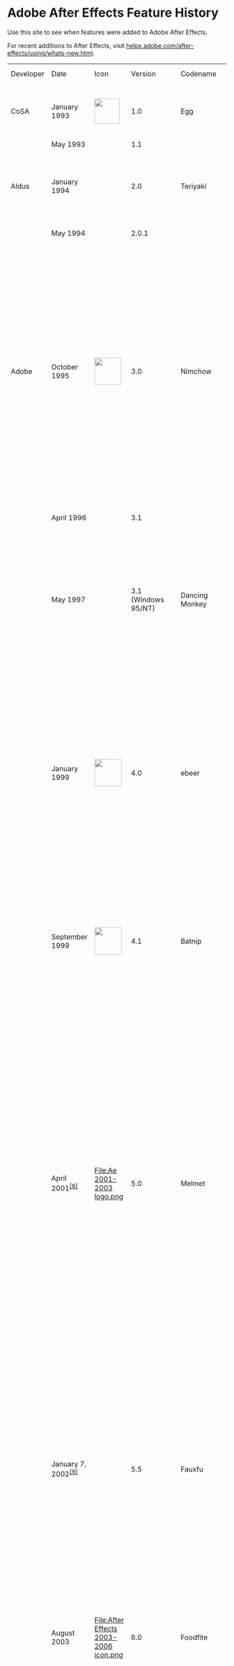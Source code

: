 # Adobe After Effects Feature History

Use this site to see when features were added to Adobe After Effects.

For recent additions to After Effects, visit [helpx.adobe.com/after-effects/using/whats-new.html](https://helpx.adobe.com/after-effects/using/whats-new.html).

|           |                                                                           |                                                                                                                                                                                                                                                                                                                                                                                                                                                                                                                                                                                                                                                         |                        |                                                  |                                                                                                                                                                                                                                                                                                                                                                                                                                                                                                                                                                                                  |
|-----------|---------------------------------------------------------------------------|---------------------------------------------------------------------------------------------------------------------------------------------------------------------------------------------------------------------------------------------------------------------------------------------------------------------------------------------------------------------------------------------------------------------------------------------------------------------------------------------------------------------------------------------------------------------------------------------------------------------------------------------------------|------------------------|--------------------------------------------------|--------------------------------------------------------------------------------------------------------------------------------------------------------------------------------------------------------------------------------------------------------------------------------------------------------------------------------------------------------------------------------------------------------------------------------------------------------------------------------------------------------------------------------------------------------------------------------------------------|
| Developer | Date                                                                      | Icon                                                                                                                                                                                                                                                                                                                                                                                                                                                                                                                                                                                                                                                    | Version                | Codename                                         | Major features added                                                                                                                                                                                                                                                                                                                                                                                                                                                                                                                                                                             |
| CoSA      | January 1993                                                              | <span typeof="mw:File"><a href="/wiki/File:Ae1993-1995.webp" class="mw-file-description"><img src="//upload.wikimedia.org/wikipedia/commons/thumb/6/62/Ae1993-1995.webp/58px-Ae1993-1995.webp.png" class="mw-file-element" decoding="async" srcset="//upload.wikimedia.org/wikipedia/commons/thumb/6/62/Ae1993-1995.webp/87px-Ae1993-1995.webp.png 1.5x, //upload.wikimedia.org/wikipedia/commons/thumb/6/62/Ae1993-1995.webp/100px-Ae1993-1995.webp.png 2x" data-file-width="100" data-file-height="100" width="58" height="58" /></a></span>                                                                                                          | 1.0                    | Egg                                              | Layered compositing with mask, effect, transforms, keyframes; Mac only                                                                                                                                                                                                                                                                                                                                                                                                                                                                                                                           |
|           | May 1993                                                                  |                                                                                                                                                                                                                                                                                                                                                                                                                                                                                                                                                                                                                                                         | 1.1                    |                                                  | More effects                                                                                                                                                                                                                                                                                                                                                                                                                                                                                                                                                                                     |
| Aldus     | January 1994                                                              |                                                                                                                                                                                                                                                                                                                                                                                                                                                                                                                                                                                                                                                         | 2.0                    | Teriyaki                                         | Time Layout window, image sequence support, motion blur, multi-machine rendering, frame blending, proxies                                                                                                                                                                                                                                                                                                                                                                                                                                                                                        |
|           | May 1994                                                                  |                                                                                                                                                                                                                                                                                                                                                                                                                                                                                                                                                                                                                                                         | 2.0.1                  |                                                  | Power Macintosh version (PPC)<sup>[\[6\]](#cite_note-6)</sup>                                                                                                                                                                                                                                                                                                                                                                                                                                                                                                                                    |
| Adobe     | October 1995                                                              | <span typeof="mw:File"><a href="/wiki/File:Ae_1995-1999.webp" class="mw-file-description"><img src="//upload.wikimedia.org/wikipedia/commons/thumb/b/b7/Ae_1995-1999.webp/62px-Ae_1995-1999.webp.png" class="mw-file-element" decoding="async" srcset="//upload.wikimedia.org/wikipedia/commons/thumb/b/b7/Ae_1995-1999.webp/93px-Ae_1995-1999.webp.png 1.5x, //upload.wikimedia.org/wikipedia/commons/thumb/b/b7/Ae_1995-1999.webp/100px-Ae_1995-1999.webp.png 2x" data-file-width="100" data-file-height="100" width="62" height="62" /></a></span>                                                                                                   | 3.0                    | Nimchow                                          | Render queue, bezier masking, time remapping, keyframe assistants (wiggler, motion sketch, smoother), multiple effects per layer, advanced keying, velocity graph, 1/2/4 point motion tracking, motion math, first Japanese version, layer transfer modes, continuously rasterize Illustrator files, Photoshop as comp import with layer/transfer mode/alpha channel support, 3:2 pulldown, non-square pixel support                                                                                                                                                                             |
|           | April 1996                                                                |                                                                                                                                                                                                                                                                                                                                                                                                                                                                                                                                                                                                                                                         | 3.1                    |                                                  | File formats, multiprocessing; last Mac <a href="/wiki/680x0" class="mw-redirect" title="680x0">680x0</a> version                                                                                                                                                                                                                                                                                                                                                                                                                                                                                |
|           | May 1997                                                                  |                                                                                                                                                                                                                                                                                                                                                                                                                                                                                                                                                                                                                                                         | 3.1 (Windows 95/NT)    | Dancing Monkey                                   | First Windows version, contextual menus, first French and German versions; in November 1997, Path Text effect and Animated GIF output were released for free to registered users of 3.1<sup>[\[7\]](#cite_note-7)</sup>                                                                                                                                                                                                                                                                                                                                                                          |
|           | January 1999                                                              | <span typeof="mw:File"><a href="/wiki/File:Ae_1999.webp" class="mw-file-description"><img src="//upload.wikimedia.org/wikipedia/commons/thumb/3/33/Ae_1999.webp/63px-Ae_1999.webp.png" class="mw-file-element" decoding="async" srcset="//upload.wikimedia.org/wikipedia/commons/thumb/3/33/Ae_1999.webp/95px-Ae_1999.webp.png 1.5x, //upload.wikimedia.org/wikipedia/commons/thumb/3/33/Ae_1999.webp/100px-Ae_1999.webp.png 2x" data-file-width="100" data-file-height="100" width="63" height="63" /></a></span>                                                                                                                                      | 4.0                    | ebeer                                            | Tabbed windows, movable time layout columns, multiple masks per layer, warping effects, particle playground, audio effects, transform effect, adjustment layers, align palette, rulers and guides, RAM preview, glows/blurs no longer clip at layer edge, Premiere import, Illustrator layers support, label colors in timeline; first simultaneous Mac and Windows release                                                                                                                                                                                                                      |
|           | September 1999                                                            | <span typeof="mw:File"><a href="/wiki/File:Ae_1999-2001.webp" class="mw-file-description"><img src="//upload.wikimedia.org/wikipedia/commons/thumb/5/52/Ae_1999-2001.webp/63px-Ae_1999-2001.webp.png" class="mw-file-element" decoding="async" srcset="//upload.wikimedia.org/wikipedia/commons/thumb/5/52/Ae_1999-2001.webp/95px-Ae_1999-2001.webp.png 1.5x, //upload.wikimedia.org/wikipedia/commons/thumb/5/52/Ae_1999-2001.webp/100px-Ae_1999-2001.webp.png 2x" data-file-width="100" data-file-height="100" width="63" height="63" /></a></span>                                                                                                   | 4.1                    | Batnip                                           | Flowchart view, watch folder, 3D channel effects, collect files command, auto deinterlacing, sequence layers, save favorite effects (.ffx), separate text fill/stroke, 30,000×30,000 image support                                                                                                                                                                                                                                                                                                                                                                                               |
|           | April 2001<sup>[\[8\]](#cite_note-8)</sup>                                | <span typeof="mw:Error mw:File"><a href="//en.wikipedia.org/wiki/Special:Upload?wpDestFile=Ae_2001-2003_logo.png" class="new" title="File:Ae 2001-2003 logo.png"><span class="mw-file-element mw-broken-media" data-width="68" data-height="68">File:Ae 2001-2003 logo.png</span></a></span>                                                                                                                                                                                                                                                                                                                                                            | 5.0                    | Melmet                                           | 3D layers, 3D lights, dynamic previews, parenting, vector paint, expressions, pick whip, draw/edit masks in comp window, integration of Atomic Power plug-ins (foam, wave world, card dance, shatter, vegas), 16 bits per channel color, Illustrator transparency support, SWF export, mask colors, mask motion blur, mask expansion, RAM Preview region of interest, Photoshop 6 vector mask import, PDF import, solo switch, scrubbable property values, custom workspaces, effect reordering, PAR correction, reveal file on disk, reduce project, trim comp to work area, \>2GB movie output |
|           | January 7, 2002<sup>[\[9\]](#cite_note-9)</sup>                           |                                                                                                                                                                                                                                                                                                                                                                                                                                                                                                                                                                                                                                                         | 5.5                    | Fauxfu                                           | Advanced 3D renderer, multiple 3D views, import camera data, colored shadows, projection layers, effects palette, post render actions, advanced lightning, adjustment layer lights, smart mask, looping via expressions, RealMedia output, expression controllers, Zaxwerks 3D Invigorator Classic bundled; first OS X version                                                                                                                                                                                                                                                                   |
|           | August 2003                                                               | <span typeof="mw:Error mw:File"><a href="//en.wikipedia.org/wiki/Special:Upload?wpDestFile=After_Effects_2003-2006_icon.png" class="new" title="File:After Effects 2003-2006 icon.png"><span class="mw-file-element mw-broken-media" data-width="67" data-height="67">File:After Effects 2003-2006 icon.png</span></a></span>                                                                                                                                                                                                                                                                                                                           | 6.0                    | Foodfite                                         | Paint, scripting, text layers and animators, editable Photoshop text layers, [OpenGL](/wiki/OpenGL "OpenGL") support, new motion tracker, Rotobezier, Keylight, Liquify, Scribble, Dust & Scratches, background rendering of RAM Previews                                                                                                                                                                                                                                                                                                                                                        |
|           | June 16, 2004                                                             |                                                                                                                                                                                                                                                                                                                                                                                                                                                                                                                                                                                                                                                         | 6.5                    | Chambant                                         | Advanced clone tool, presets gallery, grain management, integration of Cycore Effects plug-ins, Color Finesse bundling, disk caching, Firewire video output, interface light/dark controls, motion track with scale, Grain Surgery bundling, AAF and OMF support<sup>[\[10\]](#cite_note-10)</sup>                                                                                                                                                                                                                                                                                               |
|           | January 2006                                                              | <span typeof="mw:File"><a href="/wiki/File:Ae_2006-2007.webp" class="mw-file-description"><img src="//upload.wikimedia.org/wikipedia/commons/thumb/d/db/Ae_2006-2007.webp/68px-Ae_2006-2007.webp.png" class="mw-file-element" decoding="async" srcset="//upload.wikimedia.org/wikipedia/commons/thumb/d/db/Ae_2006-2007.webp/102px-Ae_2006-2007.webp.png 1.5x, //upload.wikimedia.org/wikipedia/commons/thumb/d/db/Ae_2006-2007.webp/128px-Ae_2006-2007.webp.png 2x" data-file-width="128" data-file-height="128" width="68" height="68" /></a></span>                                                                                                  | 7.0                    | Clamchop                                         | New unified window UI, timewarp, graph editor, OpenGL 2.0 support, 32 bpc HDR color, 32-bit audio, Adobe Bridge support, display color management, dynamic link with Premiere Pro, script editor, auto save, Photoshop file creation, smart blur, lens blur, per-character text blurring, first Spanish and Italian versions                                                                                                                                                                                                                                                                     |
|           | July 2, 2007                                                              | <span typeof="mw:File"><a href="/wiki/File:Adobe_After_Effects_CS3_icon.png" class="mw-file-description"><img src="//upload.wikimedia.org/wikipedia/commons/thumb/3/34/Adobe_After_Effects_CS3_icon.png/64px-Adobe_After_Effects_CS3_icon.png" class="mw-file-element" decoding="async" srcset="//upload.wikimedia.org/wikipedia/commons/thumb/3/34/Adobe_After_Effects_CS3_icon.png/96px-Adobe_After_Effects_CS3_icon.png 1.5x, //upload.wikimedia.org/wikipedia/commons/thumb/3/34/Adobe_After_Effects_CS3_icon.png/128px-Adobe_After_Effects_CS3_icon.png 2x" data-file-width="256" data-file-height="256" width="64" height="64" /></a></span>      | CS3 (8.0)              | Metaloaf                                         | Shape layers, puppet tool, brainstorm, clip notes, Photoshop vanishing point import, adaptive motion blur, per character 3D text animation, real-time audio playback, simultaneous multi-frame rendering, SWF vector import, 32-bit linear blending, full color management; first Universal Binary Intel Mac version                                                                                                                                                                                                                                                                             |
|           | February 22, 2008                                                         |                                                                                                                                                                                                                                                                                                                                                                                                                                                                                                                                                                                                                                                         | CS3 (8.0.2)            | Loafdot                                          | Panasonic P2 support; last Mac PowerPC version                                                                                                                                                                                                                                                                                                                                                                                                                                                                                                                                                   |
|           | September 23, 2008                                                        | <span typeof="mw:File"><a href="/wiki/File:Adobe_After_Effects_CS4_icon.png" class="mw-file-description"><img src="//upload.wikimedia.org/wikipedia/commons/thumb/4/43/Adobe_After_Effects_CS4_icon.png/64px-Adobe_After_Effects_CS4_icon.png" class="mw-file-element" decoding="async" srcset="//upload.wikimedia.org/wikipedia/commons/thumb/4/43/Adobe_After_Effects_CS4_icon.png/96px-Adobe_After_Effects_CS4_icon.png 1.5x, //upload.wikimedia.org/wikipedia/commons/thumb/4/43/Adobe_After_Effects_CS4_icon.png/128px-Adobe_After_Effects_CS4_icon.png 2x" data-file-width="256" data-file-height="256" width="64" height="64" /></a></span>      | CS4 (9.0)              | Chinchillada                                     | QuickSearch in the project and timeline, mini-flowchart, breadcrumbs, live PSD 3D layer import, separate XYZ, [Imagineer Mocha](/wiki/Imagineer_Systems "Imagineer Systems") bundled, cartoon effect, XFL export, XML export, XMP metadata,                                                                                                                                                                                                                                                                                                                                                      |
|           | December 10, 2008                                                         |                                                                                                                                                                                                                                                                                                                                                                                                                                                                                                                                                                                                                                                         | CS4 (9.0.1)            | Chinchidotta                                     | RED R3D file support (via REDCODE v1.3 plugin)                                                                                                                                                                                                                                                                                                                                                                                                                                                                                                                                                   |
|           | May 29, 2009                                                              |                                                                                                                                                                                                                                                                                                                                                                                                                                                                                                                                                                                                                                                         | CS4 (9.0.2)            | Lottadotta                                       | Clip-level RED R3D support (via REDCODE v1.7 plugin), XDCAM HD (Avid-style MXF) support                                                                                                                                                                                                                                                                                                                                                                                                                                                                                                          |
|           | October 6, 2010<sup>[\[11\]](#cite_note-11)</sup>                         |                                                                                                                                                                                                                                                                                                                                                                                                                                                                                                                                                                                                                                                         | CS4 (9.0.3)            | Yaddadotta                                       | Fixes "locking existing frames" message delay at start of RAM preview, decreased performance due to Wacom driver conflict, aerender not shutting down background processes, and miscellaneous crashes especially on Mac OS X 10.5 during drag-and-drop operations                                                                                                                                                                                                                                                                                                                                |
|           | April 30, 2010<sup>[\[12\]](#cite_note-12)</sup>                          | <span typeof="mw:File"><a href="/wiki/File:Adobe_After_Effects_CS5_icon.png" class="mw-file-description"><img src="//upload.wikimedia.org/wikipedia/commons/thumb/c/c4/Adobe_After_Effects_CS5_icon.png/64px-Adobe_After_Effects_CS5_icon.png" class="mw-file-element" decoding="async" srcset="//upload.wikimedia.org/wikipedia/commons/thumb/c/c4/Adobe_After_Effects_CS5_icon.png/96px-Adobe_After_Effects_CS5_icon.png 1.5x, //upload.wikimedia.org/wikipedia/commons/thumb/c/c4/Adobe_After_Effects_CS5_icon.png/128px-Adobe_After_Effects_CS5_icon.png 2x" data-file-width="1063" data-file-height="1052" width="64" height="63" /></a></span>    | CS5 (10.0)             | Esgocart                                         | <a href="/wiki/64-bit" class="mw-redirect" title="64-bit">64-bit</a> native (mandatory) on OS X and Windows, Roto Brush tool, Refine Matte effect, [mocha](/wiki/Imagineer_Systems "Imagineer Systems") v2, LUT support, AVC-Intra import and improved RED (R3D) support, Align panel improvements, Synthetic Aperture Color Finesse 3, Digieffects FreeForm, auto-keyframe mode,<sup>[\[13\]](#cite_note-13)</sup> animated GIF export functionality removed.                                                                                                                                   |
|           | September 3, 2010<sup>[\[14\]](#cite_note-14)</sup>                       |                                                                                                                                                                                                                                                                                                                                                                                                                                                                                                                                                                                                                                                         | CS5 (10.0.1)           | Esgodot                                          | RED updates (color science v2, ROCKET, RMD metadata), improved LUT compatibility (.3dl with floating-point values or 3DMESH/Mesh keywords, or saved from ASSIMILATE SCRATCH systems), updates to bundled third-party plug-ins                                                                                                                                                                                                                                                                                                                                                                    |
|           | April 8, 2011<sup>[\[15\]](#cite_note-15)</sup>                           |                                                                                                                                                                                                                                                                                                                                                                                                                                                                                                                                                                                                                                                         | CS5 (10.0.2)           | Esgodoh                                          | Fixes an "Unexpected data type" error opening project with missing effects, a crash with Directional Blur and other effects on computers with 16 or more logical processors, and a crash opening a composition created by Automatic Duck Pro Import AE.                                                                                                                                                                                                                                                                                                                                          |
|           | April 11, 2011<sup>[\[16\]](#cite_note-16)</sup>                          |                                                                                                                                                                                                                                                                                                                                                                                                                                                                                                                                                                                                                                                         | CS5.5 (10.5)           | Codname                                          | Warp Stabilizer effect, Camera Lens Blur and camera layer improvements for depth-of-field and bokeh, source timecode support and Timecode effect enhancements, stereoscopic 3D rig creation and improved 3D Glasses effect, light falloff, CinemaDNG import, expanded RED (R3D) features, XDCAM EX and XDCAM HD output, integration with Adobe Audition CS5.5, save project as CS5.                                                                                                                                                                                                              |
|           | June 30, 2011<sup>[\[17\]](#cite_note-17)</sup>                           |                                                                                                                                                                                                                                                                                                                                                                                                                                                                                                                                                                                                                                                         | CS5.5 (10.5.1)         | Codot                                            | Fixes for delay when typing in a text layer if mouse pointer was above the Composition panel, and inability to use an upgrade serial number.                                                                                                                                                                                                                                                                                                                                                                                                                                                     |
|           | April 23, 2012<sup>[\[18\]](#cite_note-18)</sup>                          | <span typeof="mw:File"><a href="/wiki/File:Adobe_After_Effects_CS6_Icon.png" class="mw-file-description"><img src="//upload.wikimedia.org/wikipedia/commons/thumb/d/d3/Adobe_After_Effects_CS6_Icon.png/64px-Adobe_After_Effects_CS6_Icon.png" class="mw-file-element" decoding="async" srcset="//upload.wikimedia.org/wikipedia/commons/thumb/d/d3/Adobe_After_Effects_CS6_Icon.png/96px-Adobe_After_Effects_CS6_Icon.png 1.5x, //upload.wikimedia.org/wikipedia/commons/thumb/d/d3/Adobe_After_Effects_CS6_Icon.png/128px-Adobe_After_Effects_CS6_Icon.png 2x" data-file-width="512" data-file-height="512" width="64" height="64" /></a></span>      | CS6 (11.0)             | SpinalTapas                                      | Global Performance Cache, 3D Camera Tracker, ray-traced and extruded text and shapes, variable-width mask feather, Automatic Duck Pro Import for importing projects from other applications, including Final Cut Pro and Avid software, new and improved GPU acceleration features, Rolling Shutter Repair effect, Mocha for After Effects CS6, new and updated effects. Live PSD 3D layer import was removed.                                                                                                                                                                                   |
|           | May 25, 2012<sup>[\[19\]](#cite_note-19)</sup>                            |                                                                                                                                                                                                                                                                                                                                                                                                                                                                                                                                                                                                                                                         | CS6 (11.0.1)           | BigDottom                                        | Support for Nvidia GeForce GTX 680, AtomKraft.                                                                                                                                                                                                                                                                                                                                                                                                                                                                                                                                                   |
|           | October 12, 2012<sup>[\[20\]](#cite_note-20)</sup>                        |                                                                                                                                                                                                                                                                                                                                                                                                                                                                                                                                                                                                                                                         | CS6 (11.0.2)           | NoneMoreDot                                      | Support for more Nvidia cards and Intel HD Graphics, new memory handling preference allowing reversion to CS5.5 behavior.                                                                                                                                                                                                                                                                                                                                                                                                                                                                        |
|           | June 17, 2013<sup>[\[21\]](#cite_note-21)</sup>                           | <span typeof="mw:File"><a href="/wiki/File:Adobe_After_Effects_CC_Icon.png" class="mw-file-description"><img src="//upload.wikimedia.org/wikipedia/commons/thumb/0/0b/Adobe_After_Effects_CC_Icon.png/64px-Adobe_After_Effects_CC_Icon.png" class="mw-file-element" decoding="async" srcset="//upload.wikimedia.org/wikipedia/commons/thumb/0/0b/Adobe_After_Effects_CC_Icon.png/96px-Adobe_After_Effects_CC_Icon.png 1.5x, //upload.wikimedia.org/wikipedia/commons/0/0b/Adobe_After_Effects_CC_Icon.png 2x" data-file-width="128" data-file-height="128" width="64" height="64" /></a></span>                                                         | CC (12.0)              | Sconehenge                                       | Maxon Cinema 4D Lite and Cineware integration, Refine Edge tool, Refine Soft Matte, layer snapping, Warp Stabilizer VFX                                                                                                                                                                                                                                                                                                                                                                                                                                                                          |
|           | October 31, 2013<sup>[\[22\]](#cite_note-22)</sup>                        |                                                                                                                                                                                                                                                                                                                                                                                                                                                                                                                                                                                                                                                         | CC (12.1)              | Plabt Blue Ribbon                                | OS 10.9 and Retina support, mask tracker, Detail-preserving Upscale effect, property linking, improved snapping                                                                                                                                                                                                                                                                                                                                                                                                                                                                                  |
|           | December 13, 2013<sup>[\[23\]](#cite_note-23)</sup>                       |                                                                                                                                                                                                                                                                                                                                                                                                                                                                                                                                                                                                                                                         | CC (12.2)              | Pinot Butter                                     | Automatic creation of folders for image sequences, command to convert parametric shape layer paths to Bézier paths, more snapping improvements, many small "polish" improvements                                                                                                                                                                                                                                                                                                                                                                                                                 |
|           | June 18, 2014<sup>[\[24\]](#cite_note-24)</sup>                           |                                                                                                                                                                                                                                                                                                                                                                                                                                                                                                                                                                                                                                                         | CC 2014 (13.0)         | Goatmeal Stout<sup>[\[25\]](#cite_note-25)</sup> | Key Cleaner effect and Advanced Spill Suppressor effect, <a href="https://www.freeadobetemplates.com" class="external text" rel="nofollow">After effect text templates</a> created in After Effects editable in Premiere Pro, compositing options for each effect including ability to confine the area affected by each effect with masks, import of Sony RAW footage (raw files from F5, F55, and F65 cameras), import of MPEG-4 SStP (Simple Studio Profile) Sony SR MXF files, video preview on external monitor using Mercury Transmit                                                      |
|           | September 7, 2014<sup>[\[26\]](#cite_note-26)</sup>                       |                                                                                                                                                                                                                                                                                                                                                                                                                                                                                                                                                                                                                                                         | CC 2014.1 (13.1)       | Hefe Marathon                                    | High-DPI content and UI (Mac OS, Windows), refreshed "blue" UI, Copy With Relative Property Links command, color management for Dynamic Link, Maxon CINEMA 4D Lite R16 and CINEWARE 2.0, Collect Files for CINEMA 4D assets, native GoPro CineForm codecs, scripting improvements for text layers                                                                                                                                                                                                                                                                                                |
|           | December 16, 2014<sup>[\[27\]](#cite_note-27)</sup>                       |                                                                                                                                                                                                                                                                                                                                                                                                                                                                                                                                                                                                                                                         | CC 2014.2 (13.2)       | Finish Lime                                      | More scripting improvements for text layers, expression access to dynamic layer bounds, new keyframe icons.                                                                                                                                                                                                                                                                                                                                                                                                                                                                                      |
|           | June 15, 2015<sup>[\[28\]](#cite_note-28)</sup>                           |                                                                                                                                                                                                                                                                                                                                                                                                                                                                                                                                                                                                                                                         | CC 2015.0 (13.5.0.347) | Mussel Car                                       | Uninterrupted playback, new [Adobe Character Animator](/wiki/Adobe_Character_Animator "Adobe Character Animator") (Preview 1), support for Creative Cloud libraries, face tracker, Maxon CINEWARE v2.0.16, smooth experience and interaction for the user even when rendering is in progress.                                                                                                                                                                                                                                                                                                    |
|           | November 30, 2015<sup>[\[29\]](#cite_note-29)</sup>                       | <span typeof="mw:File"><a href="/wiki/File:Adobe_After_Effects_CC_icon.png" class="mw-file-description"><img src="//upload.wikimedia.org/wikipedia/commons/thumb/2/29/Adobe_After_Effects_CC_icon.png/64px-Adobe_After_Effects_CC_icon.png" class="mw-file-element" decoding="async" srcset="//upload.wikimedia.org/wikipedia/commons/thumb/2/29/Adobe_After_Effects_CC_icon.png/96px-Adobe_After_Effects_CC_icon.png 1.5x, //upload.wikimedia.org/wikipedia/commons/thumb/2/29/Adobe_After_Effects_CC_icon.png/128px-Adobe_After_Effects_CC_icon.png 2x" data-file-width="1000" data-file-height="975" width="64" height="62" /></a></span>            | CC 2015.1 (13.6.0)     | Currant Time                                     | Character Animator (Preview 3), refinement of playback performance and interaction, multi-touch gestures, stacked panel groups, new Lumetri Color effect, additional ICC profiles, two new Cycore FX plugins.<sup>[\[30\]](#cite_note-30)</sup>                                                                                                                                                                                                                                                                                                                                                  |
|           | January 27, 2016<sup>[\[31\]](#cite_note-31)</sup>                        |                                                                                                                                                                                                                                                                                                                                                                                                                                                                                                                                                                                                                                                         | CC 2015.2 (13.7.0)     | Fibonachos                                       | Maxon CINEWARE v3.0 (R17) (including support for the Take system, OpenGL renderer, and syncing timelines between After Effects and Cinema 4D), option to auto-save when starting Render Queue, improvements to Cache Before Playback previews.                                                                                                                                                                                                                                                                                                                                                   |
|           | June 21, 2016<sup>[\[32\]](#cite_note-32)</sup>                           |                                                                                                                                                                                                                                                                                                                                                                                                                                                                                                                                                                                                                                                         | CC 2015.3 (13.8.0)     | Abbacore                                         | New playback architecture, Maxon Cineware 3.1, export 3D text and shape layers to Maxon CINEMA 4D, GPU accelerated effects (Lumetri Color, Gaussian Blur, and Sharpen), improved caching and playback of image sequences, send compositions from Render Queue to Media Encoder, Character Animator (Preview 4)                                                                                                                                                                                                                                                                                   |
|           | November 2, 2016<sup>[\[33\]](#cite_note-33)</sup>                        |                                                                                                                                                                                                                                                                                                                                                                                                                                                                                                                                                                                                                                                         | CC 2017 (14.0)         | Codfather                                        | CINEMA 4D rendering engine for 3D compositions, Creative Cloud Team Projects (Beta), Real-time playback of unaltered source media, more GPU accelerated effects, Live Text Template improvements, Date & Time Tokens, Also includes: Better UI retina support, improved markers, scripting enhancements, Adobe Media Encoder export improvements.                                                                                                                                                                                                                                                |
|           | January 18, 2017<sup>[\[34\]](#cite_note-34)</sup>                        |                                                                                                                                                                                                                                                                                                                                                                                                                                                                                                                                                                                                                                                         | CC 2017.1 (14.1)       | The Codfather Part Tuna                          | Ability to save Team Projects as local projects.                                                                                                                                                                                                                                                                                                                                                                                                                                                                                                                                                 |
|           | April 19, 2017<sup>[\[35\]](#cite_note-35)</sup>                          |                                                                                                                                                                                                                                                                                                                                                                                                                                                                                                                                                                                                                                                         | CC 2017.2 (14.2)       | Plabtjacks                                       | Essential Graphics panel and Motion Graphics Templates feature introduced, Lumetri Scopes, Effect Input Layer Options, Camera-shake deblur, multiple GPU optimizations.<sup>[\[36\]](#cite_note-36)</sup>                                                                                                                                                                                                                                                                                                                                                                                        |
|           | June 13, 2017<sup>[\[37\]](#cite_note-37)</sup>                           |                                                                                                                                                                                                                                                                                                                                                                                                                                                                                                                                                                                                                                                         | CC 2017.2 (14.2.1)     | Blueberry Plabtjacks                             | Performance improvements and bug fixes.                                                                                                                                                                                                                                                                                                                                                                                                                                                                                                                                                          |
|           | October 18, 2017<sup>[\[38\]](#cite_note-38)</sup>                        |                                                                                                                                                                                                                                                                                                                                                                                                                                                                                                                                                                                                                                                         | CC (15.0)              | Darth Tater                                      | Data-driven animation and JSON import, expression access to path points, immersive/360 VR tools (formerly Mettle Skybox), GPU accelerated motion blur, new font menu, font ligature support, keyboard shortcut editor, Maxon CINEMA 4D Lite R19.                                                                                                                                                                                                                                                                                                                                                 |
|           | January 22, 2018<sup>[\[39\]](#cite_note-39)</sup>                        |                                                                                                                                                                                                                                                                                                                                                                                                                                                                                                                                                                                                                                                         | CC (15.0.1)            | Tater Dots                                       | ARRI ALEXA Mini MXF/ARRIRAW format support, HEVC (H.265) QuickTime support, variable frame rate footage audio sync improvements, GPU memory optimization for VR, and bug fixes.                                                                                                                                                                                                                                                                                                                                                                                                                  |
|           | April 3, 2018<sup>[\[40\]](#cite_note-40)</sup>                           |                                                                                                                                                                                                                                                                                                                                                                                                                                                                                                                                                                                                                                                         | CC (15.1)              | Annivercelery                                    | Master Properties for nested compositions, Advanced Puppet Engine, Data-driven animation .CSV and .TSV support, Property Link pick whip, Adobe Immersive Environment (VR head-mount display support), new Video Limiter effect, improved video camera raw format support (RED IPP2, Canon Cinema RAW Light, Sony Venice X-OCN).                                                                                                                                                                                                                                                                  |
|           | April 24, 2018<sup>[\[41\]](#cite_note-41)</sup>                          |                                                                                                                                                                                                                                                                                                                                                                                                                                                                                                                                                                                                                                                         | CC (15.1.1)            | Marching Ants on a Log                           | Bug fixes.                                                                                                                                                                                                                                                                                                                                                                                                                                                                                                                                                                                       |
|           | July 16, 2018<sup>[\[42\]](#cite_note-42)</sup>                           |                                                                                                                                                                                                                                                                                                                                                                                                                                                                                                                                                                                                                                                         | CC (15.1.2)            | Peanut Dotter                                    | Improved raw video format support and bug fixes.                                                                                                                                                                                                                                                                                                                                                                                                                                                                                                                                                 |
|           | October 15, 2018<sup>[\[43\]](#cite_note-43)</sup>                        |                                                                                                                                                                                                                                                                                                                                                                                                                                                                                                                                                                                                                                                         | CC (16.0)              | Double Expresso                                  | Puppet Tool Advanced Pins and Bend Pins; depth passes for 3D compositions; Adobe Animate CC project (.FLA) import; new JavaScript expressions engine; Responsive Design – Time; CSV and TSV spreadsheet controls, font controls, and groups in Motion Graphics templates; Lumetri Color selective color grading curves; new Mocha AE CC plug-in; hardware-accelerated decoding of H.264 and HEVC on macOS; additional GPU-accelerated effects.                                                                                                                                                   |
|           | December 10, 2018<sup>[\[44\]](#cite_note-44)</sup>                       |                                                                                                                                                                                                                                                                                                                                                                                                                                                                                                                                                                                                                                                         | CC (16.0.1)            | Macchidotto                                      | Export Apple ProRes on Windows, import HEIF files, import ProRes HDR footage, and bug fixes.                                                                                                                                                                                                                                                                                                                                                                                                                                                                                                     |
|           | April 2, 2019<sup>[\[45\]](#cite_note-45)</sup>                           |                                                                                                                                                                                                                                                                                                                                                                                                                                                                                                                                                                                                                                                         | 16.1                   | Cloak-o-nut                                      | Content-Aware Fill for video, customizable Expressions Editor, import/export guide lines, automatic Adobe Font sync, and bug fixes.                                                                                                                                                                                                                                                                                                                                                                                                                                                              |
|           | January 24, 2020<sup>[\[46\]](#cite_note-46)[\[47\]](#cite_note-47)</sup> |                                                                                                                                                                                                                                                                                                                                                                                                                                                                                                                                                                                                                                                         | 17.0                   | KoalaTea                                         | Preview and playback performance improvements, enhanced EXR Workflows, faster shapes, graphics and text enhancements, expression improvements, expanded format and better playback support, new Cineware renderer and Cinema 4D Lite R21, content-Aware Fill for video improvements.                                                                                                                                                                                                                                                                                                             |
|           | May 19, 2020<sup>[\[48\]](#cite_note-48)[\[49\]](#cite_note-49)</sup>     | <span typeof="mw:File"><a href="/wiki/File:Adobe_After_Effects_CC_icon.svg" class="mw-file-description"><img src="//upload.wikimedia.org/wikipedia/commons/thumb/c/cb/Adobe_After_Effects_CC_icon.svg/64px-Adobe_After_Effects_CC_icon.svg.png" class="mw-file-element" decoding="async" srcset="//upload.wikimedia.org/wikipedia/commons/thumb/c/cb/Adobe_After_Effects_CC_icon.svg/96px-Adobe_After_Effects_CC_icon.svg.png 1.5x, //upload.wikimedia.org/wikipedia/commons/thumb/c/cb/Adobe_After_Effects_CC_icon.svg/128px-Adobe_After_Effects_CC_icon.svg.png 2x" data-file-width="512" data-file-height="499" width="64" height="62" /></a></span> | 17.1                   | Hummingbread                                     | Tapered shape strokes, Concentric shape repeater, ProRes RAW import support, Minimax effect GPU acceleration, Set Channels effect 32-bpc color support, Team Projects copy media to shared location, Automatically update audio devices (macOS only).                                                                                                                                                                                                                                                                                                                                            |
|           | October 20, 2020<sup>[\[50\]](#cite_note-50)[\[51\]](#cite_note-51)</sup> |                                                                                                                                                                                                                                                                                                                                                                                                                                                                                                                                                                                                                                                         | 17.5                   | Quarantuna                                       | Roto Brush 2, 3D design space with improved cameras and 3D transform gizmos.                                                                                                                                                                                                                                                                                                                                                                                                                                                                                                                     |
|           | January 11, 2021<sup>[\[52\]](#cite_note-52)</sup>                        |                                                                                                                                                                                                                                                                                                                                                                                                                                                                                                                                                                                                                                                         | 17.6                   |                                                  | More accurate Content-aware fill, color space and gamma changes for RED footage.                                                                                                                                                                                                                                                                                                                                                                                                                                                                                                                 |
|           | February 8, 2021                                                          |                                                                                                                                                                                                                                                                                                                                                                                                                                                                                                                                                                                                                                                         | 17.7                   |                                                  | Bug fixes.                                                                                                                                                                                                                                                                                                                                                                                                                                                                                                                                                                                       |
|           | March 10, 2021<sup>[\[53\]](#cite_note-53)</sup>                          |                                                                                                                                                                                                                                                                                                                                                                                                                                                                                                                                                                                                                                                         | 18.0                   |                                                  | Media Replacement in Motion Graphics templates and Essential Properties, Real-Time 3D Draft Preview, 3D Ground Plane, Improved Composition Toolbar, Team Projects performance improvements<sup>[\[54\]](#cite_note-54)</sup>                                                                                                                                                                                                                                                                                                                                                                     |
|           | April 12, 2021                                                            |                                                                                                                                                                                                                                                                                                                                                                                                                                                                                                                                                                                                                                                         | 18.1                   |                                                  | Bug fixes.                                                                                                                                                                                                                                                                                                                                                                                                                                                                                                                                                                                       |
|           | May 11, 2021                                                              |                                                                                                                                                                                                                                                                                                                                                                                                                                                                                                                                                                                                                                                         | 18.2                   |                                                  | Bug fixes.                                                                                                                                                                                                                                                                                                                                                                                                                                                                                                                                                                                       |
|           | June 20, 2021                                                             |                                                                                                                                                                                                                                                                                                                                                                                                                                                                                                                                                                                                                                                         | 18.4                   |                                                  | Bug fixes.                                                                                                                                                                                                                                                                                                                                                                                                                                                                                                                                                                                       |
|           | October 26, 2021<sup>[\[55\]](#cite_note-55)</sup>                        |                                                                                                                                                                                                                                                                                                                                                                                                                                                                                                                                                                                                                                                         | 22.0                   | Cores on the Cob                                 | Multi-Frame Rendering for previews, render queue export, and Adobe Media Encoder export; Render Queue UI improvements; Render Queue notifications; Composition Profiler; Speculative Preview; hardware-accelerated decoding for 10-bit 422 HEVC; tetrahedral LUT interpolation; version number unified with Premiere Pro and Adobe Media Encoder.<sup>[\[56\]](#cite_note-56)</sup>                                                                                                                                                                                                              |
|           | December 14, 2021<sup>[\[57\]](#cite_note-57)</sup>                       |                                                                                                                                                                                                                                                                                                                                                                                                                                                                                                                                                                                                                                                         | 22.1.1                 |                                                  | Universal text engine, Cinema 4D R25 support.                                                                                                                                                                                                                                                                                                                                                                                                                                                                                                                                                    |
|           | February 8, 2022                                                          |                                                                                                                                                                                                                                                                                                                                                                                                                                                                                                                                                                                                                                                         | 22.2                   |                                                  | Bug fixes.                                                                                                                                                                                                                                                                                                                                                                                                                                                                                                                                                                                       |
|           | April 12, 2022<sup>[\[58\]](#cite_note-April_2022-58)</sup>               |                                                                                                                                                                                                                                                                                                                                                                                                                                                                                                                                                                                                                                                         | 22.3                   |                                                  | Native Apple silicon support,<sup>[\[59\]](#cite_note-59)</sup> Frame.io integration, Scene Edit Detection, 3D Extended Viewer, Binning indicators for 3D layers, coach marks, constrained shapes by Shift + double-clicking.                                                                                                                                                                                                                                                                                                                                                                    |
|           | May 10, 2022<sup>[\[58\]](#cite_note-April_2022-58)</sup>                 |                                                                                                                                                                                                                                                                                                                                                                                                                                                                                                                                                                                                                                                         | 22.4                   |                                                  | Separated dimensions preference, IME text input for Japanese, Korean, and Chinese.                                                                                                                                                                                                                                                                                                                                                                                                                                                                                                               |
|           | June 21, 2022<sup>[\[58\]](#cite_note-April_2022-58)</sup>                |                                                                                                                                                                                                                                                                                                                                                                                                                                                                                                                                                                                                                                                         | 22.5                   |                                                  | Bug fixes.                                                                                                                                                                                                                                                                                                                                                                                                                                                                                                                                                                                       |
|           | August 23, 2022<sup>[\[58\]](#cite_note-April_2022-58)</sup>              |                                                                                                                                                                                                                                                                                                                                                                                                                                                                                                                                                                                                                                                         | 22.6                   |                                                  | Keyframe color labels.                                                                                                                                                                                                                                                                                                                                                                                                                                                                                                                                                                           |
|           | October 18, 2022<sup>[\[60\]](#cite_note-60)</sup>                        |                                                                                                                                                                                                                                                                                                                                                                                                                                                                                                                                                                                                                                                         | 23.0                   | Track Latte                                      | Selectable track matte layers; native H.264 encoding; updated composition presets; 50+ new animation presets; new keyboard shortcuts for timeline navigation (Shift + J/K); installation of Maxon Cinema 4D is now optional.<sup>[\[61\]](#cite_note-61)</sup>                                                                                                                                                                                                                                                                                                                                   |
|           | December 6, 2022<sup>[\[62\]](#cite_note-December_2022-62)</sup>          |                                                                                                                                                                                                                                                                                                                                                                                                                                                                                                                                                                                                                                                         | 23.1                   |                                                  | Bug fixes and support for Maxon Cinema 4D 2023.<sup>[\[63\]](#cite_note-63)</sup>                                                                                                                                                                                                                                                                                                                                                                                                                                                                                                                |
|           | February 7, 2023<sup>[\[64\]](#cite_note-February_2023-64)</sup>          |                                                                                                                                                                                                                                                                                                                                                                                                                                                                                                                                                                                                                                                         | 23.2                   |                                                  | OpenColorlO and ACES color management.<sup>[\[64\]](#cite_note-February_2023-64)</sup>                                                                                                                                                                                                                                                                                                                                                                                                                                                                                                           |
|           | March 29, 2023<sup>[\[65\]](#cite_note-March_2023a-65)</sup>              |                                                                                                                                                                                                                                                                                                                                                                                                                                                                                                                                                                                                                                                         | 23.3                   |                                                  | Bug fixes.<sup>[\[66\]](#cite_note-March_2023b-66)</sup>                                                                                                                                                                                                                                                                                                                                                                                                                                                                                                                                         |
|           | May 9, 2023<sup>[\[67\]](#cite_note-May_2023-67)</sup>                    |                                                                                                                                                                                                                                                                                                                                                                                                                                                                                                                                                                                                                                                         | 23.4                   |                                                  | Properties Panel, Effect Manager, Startup & Repair in Preferences, Improved file sorting in the Project panel, 3D Gizmo position snapping, Revamped Track Matte pick whip icon.<sup>[\[67\]](#cite_note-May_2023-67)</sup>                                                                                                                                                                                                                                                                                                                                                                       |
|           | August 9, 2023<sup>[\[68\]](#cite_note-What's_new-68)</sup>               |                                                                                                                                                                                                                                                                                                                                                                                                                                                                                                                                                                                                                                                         | 23.5                   |                                                  | Bug fixes.<sup>[\[68\]](#cite_note-What's_new-68)</sup>                                                                                                                                                                                                                                                                                                                                                                                                                                                                                                                                          |
|           | August 8, 2023<sup>[\[69\]](#cite_note-August_2023-69)</sup>              |                                                                                                                                                                                                                                                                                                                                                                                                                                                                                                                                                                                                                                                         | 23.6                   |                                                  | Essential Properties in the Properties panel.<sup>[\[69\]](#cite_note-August_2023-69)</sup>                                                                                                                                                                                                                                                                                                                                                                                                                                                                                                      |
